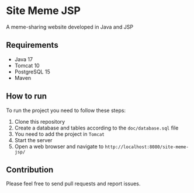 # Site Meme JSP

A meme-sharing website developed in Java and JSP

## Requirements

- Java 17
- Tomcat 10
- PostgreSQL 15
- Maven

## How to run

To run the project you need to follow these steps:

1. Clone this repository
2. Create a database and tables according to the `doc/database.sql` file
3. You need to add the project in `Tomcat`
4. Start the server
5. Open a web browser and navigate to `http://localhost:8080/site-meme-jsp/`

## Contribution

Please feel free to send pull requests and report issues.
